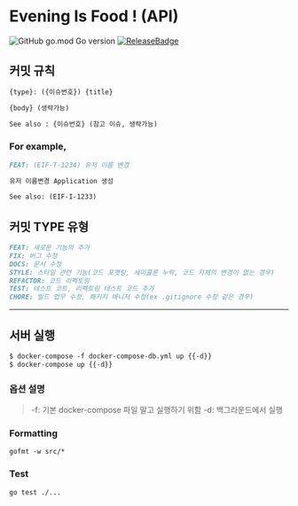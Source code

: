 # Evening Is Food ! (API)
![GitHub go.mod Go version](https://img.shields.io/github/go-mod/go-version/shinYeongHyeon/eveningIsFood-api)
[![ReleaseBadge](https://img.shields.io/github/v/release/shinYeongHyeon/eveningIsFood-api)](https://pkg.go.dev/github.com/shinYeongHyeon/eveningIsFood-api)

## 커밋 규칙
```markdown
{type}: ({이슈번호}) {title}

{body} (생략가능)

See also : {이슈번호} (참고 이슈, 생략가능)
```

### For example,
```markdown
FEAT: (EIF-T-1234) 유저 이름 변경

유저 이름변경 Application 생성

See also: (EIF-I-1233)
```

## 커밋 TYPE 유형
```markdown
FEAT: 새로운 기능의 추가
FIX: 버그 수정
DOCS: 문서 수정
STYLE: 스타일 관련 기능(코드 포맷팅, 세미콜론 누락, 코드 자체의 변경이 없는 경우)
REFACTOR: 코드 리펙토링
TEST: 테스트 코트, 리펙토링 테스트 코드 추가
CHORE: 빌드 업무 수정, 패키지 매니저 수정(ex .gitignore 수정 같은 경우)
```

---

## 서버 실행
```markdown
$ docker-compose -f docker-compose-db.yml up {{-d}}  
$ docker-compose up {{-d}}
```

### 옵션 설명
> -f: 기본 docker-compose 파일 말고 실행하기 위함
> -d: 백그라운드에서 실행

### Formatting
```shell
gofmt -w src/*
```

### Test
```shell
go test ./...
```
